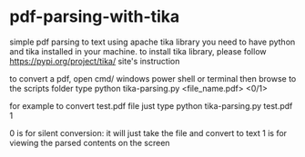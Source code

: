 # pdf-parsing-with-tika
simple pdf parsing to text using apache tika library
you need to have python and tika installed in your machine.
to install tika library, please follow https://pypi.org/project/tika/  site's instruction

to convert a pdf, open cmd/ windows power shell or terminal
then browse to the scripts folder
type python tika-parsing.py <file_name.pdf> <0/1>

for example to convert test.pdf file just type python tika-parsing.py test.pdf 1

0 is for silent conversion: it will just take the file and convert to text
1 is for viewing the parsed contents on the screen
